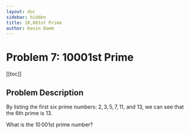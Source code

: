 ```yaml
---
layout: doc
sidebar: hidden
title: 10,001st Prime
author: Kevin Damm
---
```


# Problem 7: 10001st Prime

[[toc]]

## Problem Description

By listing the first six prime numbers: $2, 3, 5, 7, 11$, and $13$, we can see that the $6$th prime is $13$.

What is the $10\,001$st prime number?


<script setup lang="ts">
</script>
